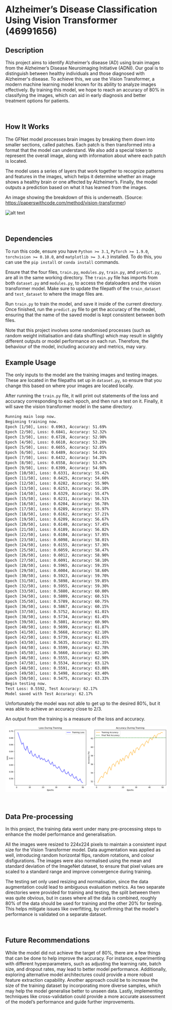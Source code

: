 # Alzheimer’s Disease Classification Using Vision Transformer (46991656)

## Description
This project aims to identify Alzheimer’s disease (AD) using brain images from the Alzheimer’s Disease Neuroimaging Initiative (ADNI). Our goal is to distinguish between healthy individuals and those diagnosed with Alzheimer's disease. To achieve this, we use the Vision Transformer, a modern machine learning model known for its ability to analyze images effectively. By training this model, we hope to reach an accuracy of 80% in classifying the images, which can aid in early diagnosis and better treatment options for patients.

<br>

## How It Works
The GFNet model processes brain images by breaking them down into smaller sections, called patches. Each patch is then transformed into a format that the model can understand. We also add a special token to represent the overall image, along with information about where each patch is located.

The model uses a series of layers that work together to recognize patterns and features in the images, which helps it determine whether an image shows a healthy brain or one affected by Alzheimer’s. Finally, the model outputs a prediction based on what it has learned from the images.

An image showing the breakdown of this is underneath. (Source: https://paperswithcode.com/method/vision-transformer)

![alt text](https://production-media.paperswithcode.com/methods/Screen_Shot_2021-01-26_at_9.43.31_PM_uI4jjMq.png)

<br>

## Dependencies
To run this code, ensure you have `Python >= 3.1`, `PyTorch >= 1.9.0`, `torchvision >= 0.10.0`, and `matplotlib >= 3.4.3` installed. To do this, you can use the `pip install` or `conda install` commands.

Ensure that the four files, `train.py`, `modules.py`, `train.py`, and `predict.py`, are all in the same working directory. The `train.py` file has imports from both `dataset.py` and `modules.py`, to access the dataloaders and the vision transformer model. Make sure to update the filepath of the `train_dataset` and `test_dataset` to where the image files are.

Run `train.py` to train the model, and save it inside of the current directory. Once finished, run the `predict.py` file to get the accuracy of the model, ensuring that the name of the saved model is kept consistent between both files.

Note that this project involves some randomised processes (such as random weight initialisation and data shuffling) which may result in slightly different outputs or model performance on each run. Therefore, the behaviour of the model, including accuracy and metrics, may vary.

## Example Usage
The only inputs to the model are the training images and testing images. These are located in the filepaths set up in `dataset.py`, so ensure that you change this based on where your images are located locally.

After running the `train.py` file, it will print out statements of the loss and accuracy corresponding to each epoch, and then run a test on it. Finally, it will save the vision transformer model in the same directory.

```
Running main loop now.
Beginning training now.
Epoch [1/50], Loss: 0.6963, Accuracy: 51.69%
Epoch [2/50], Loss: 0.6841, Accuracy: 52.32%
Epoch [3/50], Loss: 0.6728, Accuracy: 52.90%
Epoch [4/50], Loss: 0.6610, Accuracy: 53.20%
Epoch [5/50], Loss: 0.6655, Accuracy: 52.85%
Epoch [6/50], Loss: 0.6489, Accuracy: 54.01%
Epoch [7/50], Loss: 0.6432, Accuracy: 54.20%
Epoch [8/50], Loss: 0.6558, Accuracy: 53.67%
Epoch [9/50], Loss: 0.6399, Accuracy: 54.90%
Epoch [10/50], Loss: 0.6331, Accuracy: 55.42%
Epoch [11/50], Loss: 0.6425, Accuracy: 54.60%
Epoch [12/50], Loss: 0.6282, Accuracy: 55.90%
Epoch [13/50], Loss: 0.6253, Accuracy: 56.10%
Epoch [14/50], Loss: 0.6329, Accuracy: 55.47%
Epoch [15/50], Loss: 0.6231, Accuracy: 56.51%
Epoch [16/50], Loss: 0.6204, Accuracy: 56.78%
Epoch [17/50], Loss: 0.6289, Accuracy: 55.97%
Epoch [18/50], Loss: 0.6162, Accuracy: 57.21%
Epoch [19/50], Loss: 0.6209, Accuracy: 56.67%
Epoch [20/50], Loss: 0.6148, Accuracy: 57.45%
Epoch [21/50], Loss: 0.6189, Accuracy: 56.82%
Epoch [22/50], Loss: 0.6104, Accuracy: 57.95%
Epoch [23/50], Loss: 0.6098, Accuracy: 58.01%
Epoch [24/50], Loss: 0.6155, Accuracy: 57.36%
Epoch [25/50], Loss: 0.6059, Accuracy: 58.47%
Epoch [26/50], Loss: 0.6012, Accuracy: 58.90%
Epoch [27/50], Loss: 0.6091, Accuracy: 58.10%
Epoch [28/50], Loss: 0.5965, Accuracy: 59.35%
Epoch [29/50], Loss: 0.6004, Accuracy: 58.60%
Epoch [30/50], Loss: 0.5923, Accuracy: 59.70%
Epoch [31/50], Loss: 0.5898, Accuracy: 59.85%
Epoch [32/50], Loss: 0.5955, Accuracy: 59.30%
Epoch [33/50], Loss: 0.5880, Accuracy: 60.00%
Epoch [34/50], Loss: 0.5809, Accuracy: 60.51%
Epoch [35/50], Loss: 0.5789, Accuracy: 60.75%
Epoch [36/50], Loss: 0.5867, Accuracy: 60.15%
Epoch [37/50], Loss: 0.5752, Accuracy: 61.01%
Epoch [38/50], Loss: 0.5734, Accuracy: 61.45%
Epoch [39/50], Loss: 0.5801, Accuracy: 60.90%
Epoch [40/50], Loss: 0.5699, Accuracy: 61.87%
Epoch [41/50], Loss: 0.5668, Accuracy: 62.10%
Epoch [42/50], Loss: 0.5739, Accuracy: 61.65%
Epoch [43/50], Loss: 0.5635, Accuracy: 62.35%
Epoch [44/50], Loss: 0.5599, Accuracy: 62.78%
Epoch [45/50], Loss: 0.5660, Accuracy: 62.10%
Epoch [46/50], Loss: 0.5555, Accuracy: 62.90%
Epoch [47/50], Loss: 0.5534, Accuracy: 63.12%
Epoch [48/50], Loss: 0.5591, Accuracy: 63.08%
Epoch [49/50], Loss: 0.5498, Accuracy: 63.40%
Epoch [50/50], Loss: 0.5475, Accuracy: 63.33%
Begin testing now.
Test Loss: 0.5592, Test Accuracy: 62.17%
Model saved with Test Accuracy: 62.17%
```

Unfortunately the model was not able to get up to the desired 80%, but it was able to achieve an accuracy close to 2/3.

An output from the training is a measure of the loss and accuracy.

![alt text](graphs/image.png)

<br>

## Data Pre-processing

In this project, the training data went under many pre-processing steps to enhance the model performance and generalisation.

All the images were resized to 224x224 pixels to maintain a consistent input size for the Vision Transformer model. Data augmentation was applied as well, introducing random horizontal flips, random rotations, and colour disfigurations. The images were also normalised using the mean and standard deviation of the ImageNet dataset, to ensure that pixel values are scaled to a standard range and improve convergence during training.

The testing set only used resizing and normalisation, since the data augmentation could lead to ambiguous evaluation metrics. As two separate directories were provided for training and testing, the split between them was quite obvious, but in cases where all the data is combined, roughly 80% of the data should be used for training and the other 20% for testing. This helps mitigate issues like overfitting, by confirming that the model's performance is validated on a separate dataset.

<br>

## Future Recommendations
While the model did not achieve the target of 80%, there are a few things that can be done to help improve the accuracy. For instance, experimenting with different hyperparameters, such as adjusting the learning rate, batch size, and dropout rates, may lead to better model performance. Additionally, exploring alternative model architectures could provide a more robust feature extraction capability. Another approach could be to increase the size of the training dataset by incorporating more diverse samples, which may help the model generalise better to unseen data. Lastly, implementing techniques like cross-validation could provide a more accurate assessment of the model’s performance and guide further improvements.

